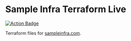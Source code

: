# Sample Infra Terraform Live

[![Action Badge](https://github.com/sampleinfra/terraform-live/workflows/Terraform%20Lint/badge.svg)](https://github.com/sampleinfra/terraform-live/actions?query=workflow%3A%22Terraform+Lint%22)

Terraform files for [sampleinfra.com](https://www.sampleinfra.com).

